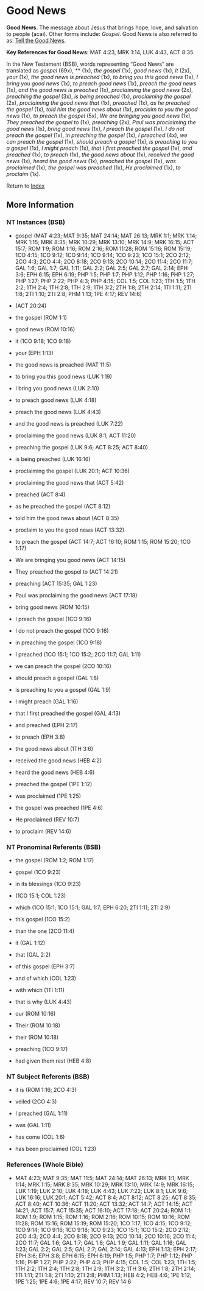 # Good News
**Good News**. 
The message about Jesus that brings hope, love, and salvation to people (acai). 
Other forms include: 
*Gospel*. 
Good News is also referred to as: 
[Tell the Good News](TellTheGoodNews.md). 


**Key References for Good News**: 
MAT 4:23, MRK 1:14, LUK 4:43, ACT 8:35. 




In the New Testament (BSB), words representing “Good News” are translated as 
*gospel* (69x), ** (1x), *the gospel* (1x), *good news* (1x), *it* (2x), *your* (1x), *the good news is preached* (1x), *to bring you this good news* (1x), *I bring you good news* (1x), *to preach good news* (1x), *preach the good news* (1x), *and the good news is preached* (1x), *proclaiming the good news* (2x), *preaching the gospel* (3x), *is being preached* (1x), *proclaiming the gospel* (2x), *proclaiming the good news that* (1x), *preached* (1x), *as he preached the gospel* (1x), *told him the good news about* (1x), *proclaim to you the good news* (1x), *to preach the gospel* (5x), *We are bringing you good news* (1x), *They preached the gospel to* (1x), *preaching* (2x), *Paul was proclaiming the good news* (1x), *bring good news* (1x), *I preach the gospel* (1x), *I do not preach the gospel* (1x), *in preaching the gospel* (1x), *I preached* (4x), *we can preach the gospel* (1x), *should preach a gospel* (1x), *is preaching to you a gospel* (1x), *I might preach* (1x), *that I first preached the gospel* (1x), *and preached* (1x), *to preach* (1x), *the good news about* (1x), *received the good news* (1x), *heard the good news* (1x), *preached the gospel* (1x), *was proclaimed* (1x), *the gospel was preached* (1x), *He proclaimed* (1x), *to proclaim* (1x). 


Return to [Index](00-Index.md)

## More Information

### NT Instances (BSB)

* gospel (MAT 4:23; MAT 9:35; MAT 24:14; MAT 26:13; MRK 1:1; MRK 1:14; MRK 1:15; MRK 8:35; MRK 10:29; MRK 13:10; MRK 14:9; MRK 16:15; ACT 15:7; ROM 1:9; ROM 1:16; ROM 2:16; ROM 11:28; ROM 15:16; ROM 15:19; 1CO 4:15; 1CO 9:12; 1CO 9:14; 1CO 9:14; 1CO 9:23; 1CO 15:1; 2CO 2:12; 2CO 4:3; 2CO 4:4; 2CO 8:18; 2CO 9:13; 2CO 10:14; 2CO 11:4; 2CO 11:7; GAL 1:6; GAL 1:7; GAL 1:11; GAL 2:2; GAL 2:5; GAL 2:7; GAL 2:14; EPH 3:6; EPH 6:15; EPH 6:19; PHP 1:5; PHP 1:7; PHP 1:12; PHP 1:16; PHP 1:27; PHP 1:27; PHP 2:22; PHP 4:3; PHP 4:15; COL 1:5; COL 1:23; 1TH 1:5; 1TH 2:2; 1TH 2:4; 1TH 2:8; 1TH 2:9; 1TH 3:2; 2TH 1:8; 2TH 2:14; 1TI 1:11; 2TI 1:8; 2TI 1:10; 2TI 2:8; PHM 1:13; 1PE 4:17; REV 14:6)

*  (ACT 20:24)

* the gospel (ROM 1:1)

* good news (ROM 10:16)

* it (1CO 9:18; 1CO 9:18)

* your (EPH 1:13)

* the good news is preached (MAT 11:5)

* to bring you this good news (LUK 1:19)

* I bring you good news (LUK 2:10)

* to preach good news (LUK 4:18)

* preach the good news (LUK 4:43)

* and the good news is preached (LUK 7:22)

* proclaiming the good news (LUK 8:1; ACT 11:20)

* preaching the gospel (LUK 9:6; ACT 8:25; ACT 8:40)

* is being preached (LUK 16:16)

* proclaiming the gospel (LUK 20:1; ACT 10:36)

* proclaiming the good news that (ACT 5:42)

* preached (ACT 8:4)

* as he preached the gospel (ACT 8:12)

* told him the good news about (ACT 8:35)

* proclaim to you the good news (ACT 13:32)

* to preach the gospel (ACT 14:7; ACT 16:10; ROM 1:15; ROM 15:20; 1CO 1:17)

* We are bringing you good news (ACT 14:15)

* They preached the gospel to (ACT 14:21)

* preaching (ACT 15:35; GAL 1:23)

* Paul was proclaiming the good news (ACT 17:18)

* bring good news (ROM 10:15)

* I preach the gospel (1CO 9:16)

* I do not preach the gospel (1CO 9:16)

* in preaching the gospel (1CO 9:18)

* I preached (1CO 15:1; 1CO 15:2; 2CO 11:7; GAL 1:11)

* we can preach the gospel (2CO 10:16)

* should preach a gospel (GAL 1:8)

* is preaching to you a gospel (GAL 1:9)

* I might preach (GAL 1:16)

* that I first preached the gospel (GAL 4:13)

* and preached (EPH 2:17)

* to preach (EPH 3:8)

* the good news about (1TH 3:6)

* received the good news (HEB 4:2)

* heard the good news (HEB 4:6)

* preached the gospel (1PE 1:12)

* was proclaimed (1PE 1:25)

* the gospel was preached (1PE 4:6)

* He proclaimed (REV 10:7)

* to proclaim (REV 14:6)



### NT Pronominal Referents (BSB)

* the gospel (ROM 1:2; ROM 1:17)

* gospel (1CO 9:23)

* in its blessings (1CO 9:23)

*  (1CO 15:1; COL 1:23)

* which (1CO 15:1; 1CO 15:1; GAL 1:7; EPH 6:20; 2TI 1:11; 2TI 2:9)

* this gospel (1CO 15:2)

* than the one (2CO 11:4)

* it (GAL 1:12)

* that (GAL 2:2)

* of this gospel (EPH 3:7)

* and of which (COL 1:23)

* with which (1TI 1:11)

* that is why (LUK 4:43)

* our (ROM 10:16)

* Their (ROM 10:18)

* their (ROM 10:18)

* preaching (1CO 9:17)

* had given them rest (HEB 4:8)



### NT Subject Referents (BSB)

* it is (ROM 1:16; 2CO 4:3)

* veiled (2CO 4:3)

* I preached (GAL 1:11)

* was (GAL 1:11)

* has come (COL 1:6)

* has been proclaimed (COL 1:23)



### References (Whole Bible)

* MAT 4:23; MAT 9:35; MAT 11:5; MAT 24:14; MAT 26:13; MRK 1:1; MRK 1:14; MRK 1:15; MRK 8:35; MRK 10:29; MRK 13:10; MRK 14:9; MRK 16:15; LUK 1:19; LUK 2:10; LUK 4:18; LUK 4:43; LUK 7:22; LUK 8:1; LUK 9:6; LUK 16:16; LUK 20:1; ACT 5:42; ACT 8:4; ACT 8:12; ACT 8:25; ACT 8:35; ACT 8:40; ACT 10:36; ACT 11:20; ACT 13:32; ACT 14:7; ACT 14:15; ACT 14:21; ACT 15:7; ACT 15:35; ACT 16:10; ACT 17:18; ACT 20:24; ROM 1:1; ROM 1:9; ROM 1:15; ROM 1:16; ROM 2:16; ROM 10:15; ROM 10:16; ROM 11:28; ROM 15:16; ROM 15:19; ROM 15:20; 1CO 1:17; 1CO 4:15; 1CO 9:12; 1CO 9:14; 1CO 9:16; 1CO 9:18; 1CO 9:23; 1CO 15:1; 1CO 15:2; 2CO 2:12; 2CO 4:3; 2CO 4:4; 2CO 8:18; 2CO 9:13; 2CO 10:14; 2CO 10:16; 2CO 11:4; 2CO 11:7; GAL 1:6; GAL 1:7; GAL 1:8; GAL 1:9; GAL 1:11; GAL 1:16; GAL 1:23; GAL 2:2; GAL 2:5; GAL 2:7; GAL 2:14; GAL 4:13; EPH 1:13; EPH 2:17; EPH 3:6; EPH 3:8; EPH 6:15; EPH 6:19; PHP 1:5; PHP 1:7; PHP 1:12; PHP 1:16; PHP 1:27; PHP 2:22; PHP 4:3; PHP 4:15; COL 1:5; COL 1:23; 1TH 1:5; 1TH 2:2; 1TH 2:4; 1TH 2:8; 1TH 2:9; 1TH 3:2; 1TH 3:6; 2TH 1:8; 2TH 2:14; 1TI 1:11; 2TI 1:8; 2TI 1:10; 2TI 2:8; PHM 1:13; HEB 4:2; HEB 4:6; 1PE 1:12; 1PE 1:25; 1PE 4:6; 1PE 4:17; REV 10:7; REV 14:6



